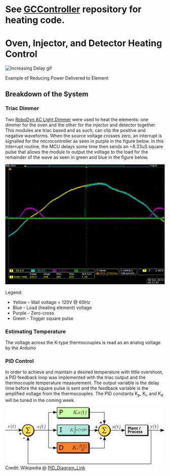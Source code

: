 # See [GCController](https://github.com/mmcpartlan98/GCController) repository for heating code.

# Oven, Injector, and Detector Heating Control

![Increasing Delay gif](https://github.com/cgreen18/Gas-Chromatography/blob/master/Heating/images/GC_TriacClipping_Oscilloscope_IncreasingDelay.gif)

Example of Reducing Power Delivered to Element

## Breakdown of the System

### Triac Dimmer
Two [RoboDyn AC Light Dimmer](https://robotdyn.com/ac-light-dimmer-module-1-channel-3-3v-5v-logic-ac-50-60hz-220v-110v.html) were used to heat the elements: one dimmer for the oven and the other for the injector and detector together. This modules are triac based and as such, can clip the positive and negative waveforms. When the source voltage crosses zero, an interrupt is signalled for the microcontroller as seen in purple in the figure below. In this interrupt routine, the MCU delays some time then sends an ~8.33uS square pulse that allows the module to output the voltage to the load for the remainder of the wave as seen in green and blue in the figure below. 

![Example Clip Oscilloscope](https://github.com/cgreen18/Gas-Chromatography/blob/master/Heating/images/GC_TriacClipping_Oscilloscope_3.png)

Legend:
* Yellow - Wall voltage = 120V @ 60Hz
* Blue - Load (heating element) voltage
* Purple - Zero-cross
* Green - Trigger square pulse

### Estimating Temperature
The voltage across the K-type thermocouples is read as an analog voltage by the Arduino


### PID Control
In order to achieve and maintain a desired temperature with little overshoot, a PID feedback loop was implemented with the triac output and the thermocouple temperature measurement. The output variable is the delay time before the square pulse is sent and the feedback variable is the amplified voltage from the thermocouples. The PID constants K<sub>p</sub>, K<sub>i</sub>, and K<sub>d</sub> will be tuned in the coming week.

![PID_Diagram](https://github.com/cgreen18/Gas-Chromatography/blob/master/Heating/images/PID_en.svg)
Credit: Wikipedia @ [PID_Diagram_Link](https://en.wikipedia.org/wiki/PID_controller)



